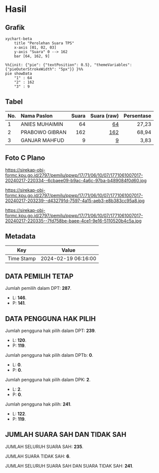 # Hasil

## Grafik

```mermaid
xychart-beta
    title "Perolehan Suara TPS"
    x-axis [01, 02, 03]
    y-axis "Suara" 0 --> 162
    bar [64, 162, 9]
```

```mermaid
%%{init: {"pie": {"textPosition": 0.5}, "themeVariables": {"pieOuterStrokeWidth": "5px"}} }%%
pie showData
    "1" : 64
    "2" : 162
    "3" : 9
```

## Tabel

| No. | Nama Paslon    | Suara | Suara (raw) | Persentase |
|:--- |:-------------- | -----:| -----------:| ----------:|
| 1   | ANIES MUHAIMIN | 64    | [64][p-1]   | 27,23      |
| 2   | PRABOWO GIBRAN | 162   | [162][p-2]  | 68,94      |
| 3   | GANJAR MAHFUD  | 9     | [9][p-3]    | 3,83       |


[p-1]: https://github.com/gigit-pemilu/pemilu-2024-17-bengkulu/blob/main/pilpres/hitung-suara/sub/17-bengkulu/sub/71-kota-bengkulu/sub/06-ratu-agung/sub/1007-sawah-lebar-baru/sub/017-tps/sub/paslon-1.txt
[p-2]: https://github.com/gigit-pemilu/pemilu-2024-17-bengkulu/blob/main/pilpres/hitung-suara/sub/17-bengkulu/sub/71-kota-bengkulu/sub/06-ratu-agung/sub/1007-sawah-lebar-baru/sub/017-tps/sub/paslon-2.txt
[p-3]: https://github.com/gigit-pemilu/pemilu-2024-17-bengkulu/blob/main/pilpres/hitung-suara/sub/17-bengkulu/sub/71-kota-bengkulu/sub/06-ratu-agung/sub/1007-sawah-lebar-baru/sub/017-tps/sub/paslon-3.txt

## Foto C Plano

https://sirekap-obj-formc.kpu.go.id/2797/pemilu/ppwp/17/71/06/10/07/1771061007017-20240217-220334--6cbaee09-b9ac-4a6c-97ba-b489084f0d60.jpg

https://sirekap-obj-formc.kpu.go.id/2797/pemilu/ppwp/17/71/06/10/07/1771061007017-20240217-203239--d432791d-7597-4a15-aeb3-e8b383cc95a8.jpg

https://sirekap-obj-formc.kpu.go.id/2797/pemilu/ppwp/17/71/06/10/07/1771061007017-20240217-220335--7fd758be-baee-4ce1-9e16-5110520b4c5a.jpg


## Metadata

| Key        | Value               |
| ---------- | ------------------- |
| Time Stamp | 2024-02-19 06:16:00 |


## DATA PEMILIH TETAP

Jumlah pemilih dalam DPT: **287**.
 * L: **146**.
 * P: **141**.

## DATA PENGGUNA HAK PILIH

Jumlah pengguna hak pilih dalam DPT: **239**.
 * L: **120**.
 * P: **119**.

Jumlah pengguna hak pilih dalam DPTb: **0**.
 * L: **0**.
 * P: **0**.

Jumlah pengguna hak pilih dalam DPK: **2**.
 * L: **2**.
 * P: **0**.

Jumlah pengguna hak pilih: **241**.
 * L: **122**.
 * P: **119**.

## JUMLAH SUARA SAH DAN TIDAK SAH

JUMLAH SELURUH SUARA SAH: **235**.

JUMLAH SUARA TIDAK SAH: **6**.

JUMLAH SELURUH SUARA SAH DAN SUARA TIDAK SAH: **241**.


